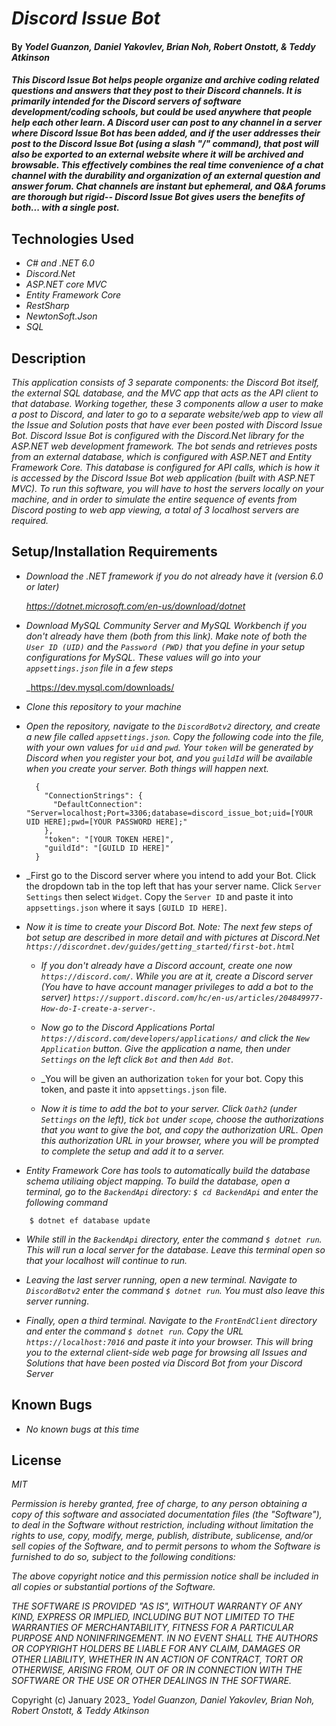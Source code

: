 # _Discord Issue Bot_

#### By _Yodel Guanzon, Daniel Yakovlev, Brian Noh, Robert Onstott, & Teddy Atkinson_

#### _This Discord Issue Bot helps people organize and archive coding related questions and answers that they post to their Discord channels. It is primarily intended for the Discord servers of software development/coding schools, but could be used anywhere that people help each other learn. A Discord user can post to any channel in a server where Discord Issue Bot has been added, and if the user addresses their post to the Discord Issue Bot (using a slash "/" command), that post will also be exported to an external website where it will be archived and browsable. This effectively combines the real time convenience of a chat channel with the durability and organization of an external question and answer forum. Chat channels are instant but ephemeral, and Q&A forums are thorough but rigid-- Discord Issue Bot gives users the benefits of both... with a single post._

## Technologies Used

* _C# and .NET 6.0_
* _Discord.Net_
* _ASP.NET core MVC_
* _Entity Framework Core_
* _RestSharp_
* _NewtonSoft.Json_
* _SQL_

## Description

_This application consists of 3 separate components: the Discord Bot itself, the external SQL database, and the MVC app that acts as the API client to that database. Working together, these 3 components allow a user to make a post to Discord, and later to go to a separate website/web app to view all the Issue and Solution posts that have ever been posted with Discord Issue Bot._
  _Discord Issue Bot is configured with the Discord.Net library for the ASP.NET web development framework. The bot sends and retrieves posts from an external database, which is configured with ASP.NET and Entity Framework Core. This database is configured for API calls, which is how it is accessed by the Discord Issue Bot web application (built with ASP.NET MVC)._
  _To run this software, you will have to host the servers locally on your machine, and in order to simulate the entire sequence of events from Discord posting to web app viewing, a total of 3 localhost servers are required._

## Setup/Installation Requirements

* _Download the .NET framework if you do not already have it (version 6.0 or later)_
 
  _https://dotnet.microsoft.com/en-us/download/dotnet_
  
* _Download MySQL Community Server and MySQL Workbench if you don't already have them (both from this link). Make note of both the `User ID (UID)` and the `Password (PWD)` that you define in your setup configurations for MySQL. These values will go into your `appsettings.json` file in a few steps_
  
    _https://dev.mysql.com/downloads/
  
* _Clone this repository to your machine_

* _Open the repository, navigate to the `DiscordBotv2` directory, and create a new file called `appsettings.json`. Copy the following code into the file, with your own values for `uid` and `pwd`. Your `token` will be generated by Discord when you register your bot, and you `guildId` will be available when you create your server. Both things will happen next._ 
  
  ```
    {
      "ConnectionStrings": {
        "DefaultConnection": "Server=localhost;Port=3306;database=discord_issue_bot;uid=[YOUR UID HERE];pwd=[YOUR PASSWORD HERE];"
      },
      "token": "[YOUR TOKEN HERE]",
      "guildId": "[GUILD ID HERE]"
    }

  ```
  
* _First go to the Discord server where you intend to add your Bot. Click the dropdown tab in the top left that has your server name. Click `Server Settings` then select `Widget`. Copy the `Server ID` and paste it into `appsettings.json` where it says `[GUILD ID HERE]`.
 
* _Now it is time to create your Discord Bot. Note: The next few steps of bot setup are described in more detail and with pictures at Discord.Net `https://discordnet.dev/guides/getting_started/first-bot.html`_
  
   * _If you don't already have a Discord account, create one now `https://discord.com/`. While you are at it, create a Discord server (You have to have account manager privileges to add a bot to the server) `https://support.discord.com/hc/en-us/articles/204849977-How-do-I-create-a-server-`._
   * _Now go to the Discord Applications Portal `https://discord.com/developers/applications/` and click the `New Application` button. Give the application a name, then under `Settings` on the left click `Bot` and then `Add Bot`._
   * _You will be given an authorization `token` for your bot. Copy this token, and paste it into `appsettings.json` file.
   
   * _Now it is time to add the bot to your server. Click `Oath2` (under `Settings` on the left), tick `bot` under `scope`, choose the authorizations that you want to give the bot, and copy the authorization URL. Open this authorization URL in your browser, where you will be prompted to complete the setup and add it to a server._
  
* _Entity Framework Core has tools to automatically build the database schema utiliaing object mapping. To build the database, open a terminal, go to the `BackendApi` directory: `$ cd BackendApi` and enter the following command_

```
    $ dotnet ef database update   
```

* _While still in the `BackendApi` directory, enter the command `$ dotnet run`. This will run a local server for the database. Leave this terminal open so that your localhost will continue to run._

* _Leaving the last server running, open a new terminal. Navigate to `DiscordBotv2` enter the command `$ dotnet run`. You must also leave this server running_.

* _Finally, open a third terminal. Navigate to the `FrontEndClient` directory and enter the command `$ dotnet run`. Copy the URL `https://localhost:7016` and paste it into your browser. This will bring you to the external client-side web page for browsing all Issues and Solutions that have been posted via Discord Bot from your Discord Server_

## Known Bugs

* _No known bugs at this time_

## License

_MIT_

_Permission is hereby granted, free of charge, to any person obtaining a copy of this software and associated documentation files (the "Software"), to deal in the Software without restriction, including without limitation the rights to use, copy, modify, merge, publish, distribute, sublicense, and/or sell copies of the Software, and to permit persons to whom the Software is furnished to do so, subject to the following conditions:_

_The above copyright notice and this permission notice shall be included in all copies or substantial portions of the Software._

_THE SOFTWARE IS PROVIDED "AS IS", WITHOUT WARRANTY OF ANY KIND, EXPRESS OR IMPLIED, INCLUDING BUT NOT LIMITED TO THE WARRANTIES OF MERCHANTABILITY, FITNESS FOR A PARTICULAR PURPOSE AND NONINFRINGEMENT. IN NO EVENT SHALL THE AUTHORS OR COPYRIGHT HOLDERS BE LIABLE FOR ANY CLAIM, DAMAGES OR OTHER LIABILITY, WHETHER IN AN ACTION OF CONTRACT, TORT OR OTHERWISE, ARISING FROM, OUT OF OR IN CONNECTION WITH THE SOFTWARE OR THE USE OR OTHER DEALINGS IN THE SOFTWARE._

Copyright (c) January 2023_ _Yodel Guanzon, Daniel Yakovlev, Brian Noh, Robert Onstott, & Teddy Atkinson_
